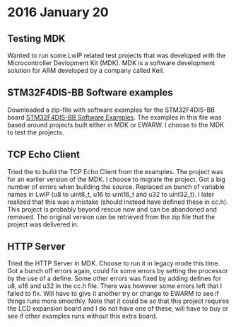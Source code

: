 # 2016 January 20  
 
## Testing MDK
Wanted to run some LwIP related test projects that was developed with the Microcontroller Devlopment Kit (MDK). MDK is a software development solution for ARM developed  by a company called Keil.

## STM32F4DIS-BB Software examples
Downloaded a zip-file with software examples for the STM32F4DIS-BB board [STM32F4DIS-BB Software Examples](http://www.emcu.it/STM32F4xx/ProtoBoards/STM32F4DIS-BB%20Software%20Examples.zip). The examples in this file was based around projects built either in MDK or EWARW. I choose to the MDK to test the projects.

## TCP Echo Client  
Tried the to build the TCP Echo Client from the examples. The project was for an earlier version of the MDK. I choose to migrate the project. Got a big number of errors when building the source. Replaced an bunch of variable names in LwIP (u8 to uint8_t, u16 to uint16_t and u32 to uint32_t). I later realized that this was a mistake (should instead have defined these in cc.h). This project is probably beyond rescue now and can be abandoned and removed. The original version can be retrieved from the zip file that the project was delivered in.

## HTTP Server  
Tried the HTTP Server in MDK. Choose to run it in legacy mode this time. Got a bunch off errors again, could fix some errors by setting the processor by the use of a define. Some other errors was fixed by adding defines for u8, u16 and u32 in the cc.h file. There was however some errors left that I failed to fix. Will have to give it another try or change to EWARM to see if things runs more smoothly. Note that it could be so that this project requires the LCD expansion board and I do not have one of these, will have to buy or see if other examples runs without this extra board.  
